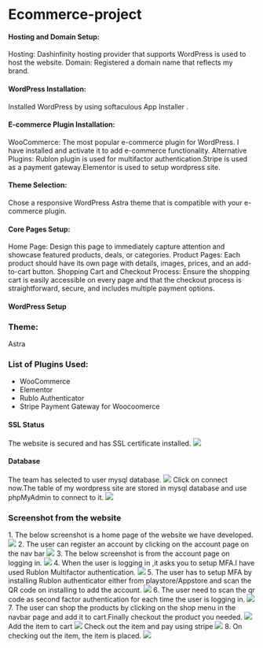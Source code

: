 # Ecommerce-project
<h4>Hosting and Domain Setup:<br></h4>
Hosting: Dashinfinity hosting provider that supports WordPress is used to host the website.
Domain: Registered a domain name that reflects my brand.
<h4>WordPress Installation:</h4>
Installed WordPress by using softaculous App Installer .
<h4>E-commerce Plugin Installation:</h4>
WooCommerce: The most popular e-commerce plugin for WordPress. I have installed and activate it to add e-commerce functionality.
Alternative Plugins: Rublon plugin is used for multifactor authentication.Stripe is used as a payment gateway.Elementor is used to setup wordpress site.
<h4>Theme Selection:</h4>
Chose a responsive WordPress Astra theme that is compatible with your e-commerce plugin. 
<h4>Core Pages Setup:</h4>
Home Page: Design this page to immediately capture attention and showcase featured products, deals, or categories.
Product Pages: Each product should have its own page with details, images, prices, and an add-to-cart button.
Shopping Cart and Checkout Process:
Ensure the shopping cart is easily accessible on every page and that the checkout process is straightforward, secure, and includes multiple payment options.
<h4>WordPress Setup</h4>
<h3>Theme:</h3>Astra
<h3>List of Plugins Used:</h3>
<ul>
  <li>WooCommerce</li>
  <li>Elementor</li>
  <li>Rublo Authenticator</li>
  <li>Stripe Payment Gateway for Woocoomerce</li>
</ul>
<h4>SSL Status</h4>
The website is secured and has SSL certificate installed.
<img src="https://github.com/urmilareddy99/Ecommerce-project/assets/127900238/bf44b04c-ed11-4620-8a68-c92dae7fc2dc">
<h4>Database</h4>
The team has selected to user mysql database.
<img src="https://github.com/urmilareddy99/Ecommerce-project/assets/127900238/47916d65-7913-4c0b-8aef-d0a5274dc1d9">
Click on connect now.The table of my wordpress site are stored in mysql database and use phpMyAdmin to connect to it.
<img src="https://github.com/urmilareddy99/Ecommerce-project/assets/127900238/7cc17545-2b92-48d4-84cc-51f81abd853b">



<h3>Screenshot from the website</h3>
1.  The below screenshot is a home page of the website we have developed.
<img src="https://github.com/urmilareddy99/Ecommerce-project/assets/127900238/ff58c7f0-ec4c-46dd-8cef-daf7564dd523">
2.  The user can register an account by clicking on the account page on the nav bar
<img src="https://github.com/urmilareddy99/Ecommerce-project/assets/127900238/50dac135-cb5a-4b39-9570-d1c4dfd69b44">
3.  The below screenshot is from the account page on logging in.
<img src="https://github.com/urmilareddy99/Ecommerce-project/assets/127900238/0870abfc-1802-46e2-9264-8c9758bc455d">
4.  When the user is logging in ,it asks you to setup MFA.I have used Rublon Multifactor authentication.
<img src="https://github.com/urmilareddy99/Ecommerce-project/assets/127900238/5a27e3f7-7fab-4847-98e7-82ca9b994361">
5.  The user has to setup MFA by installing Rublon authenticator either from playstore/Appstore and scan the QR code on installing to add the account.
<img src="https://github.com/urmilareddy99/Ecommerce-project/assets/127900238/8974632b-3ed7-4c51-b80f-65a4532fd7fa">
6.  The user need to scan the qr code as second factor authentication for each time the user is logging in.
<img src="https://github.com/urmilareddy99/Ecommerce-project/assets/127900238/64afea74-4076-4fb6-a7da-4120e3472d68">
7.  The user can shop the products by clicking on the shop menu in the navbar page and add it to cart.Finally checkout the product you needed.
<img src="https://github.com/urmilareddy99/Ecommerce-project/assets/127900238/72e4dde5-ebcd-4e63-a2da-68c1d21ddf23">
Add the item to cart
<img src="https://github.com/urmilareddy99/Ecommerce-project/assets/127900238/62790a22-d8a8-4edc-acd4-bc41ea051a49">
Check out the item and pay using stripe 
<img src="ttps://github.com/urmilareddy99/Ecommerce-project/assets/127900238/86a47466-df59-419b-b0c5-097482556830">
8.  On checking out the item, the item is placed.
<img src="https://github.com/urmilareddy99/Ecommerce-project/assets/127900238/295d8f2e-82bb-4d12-bfef-61c0f3f3451e">







